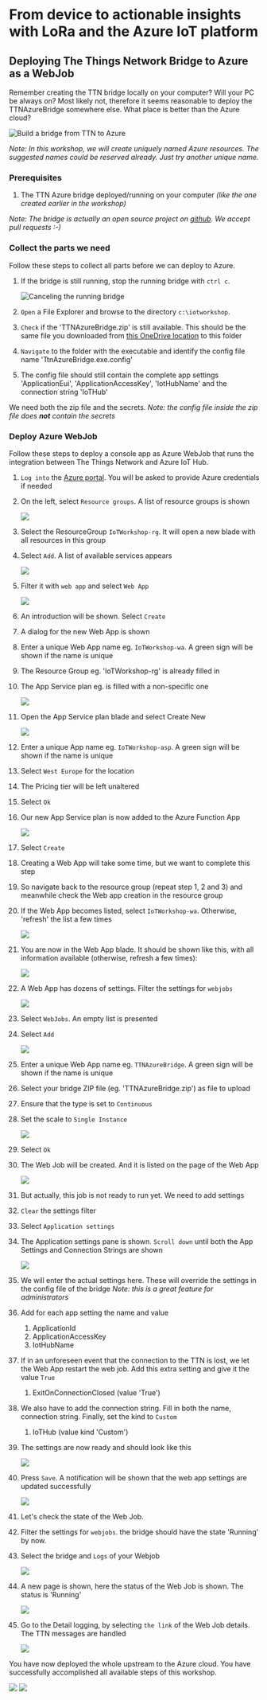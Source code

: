 # From device to actionable insights with LoRa and the Azure IoT platform

## Deploying The Things Network Bridge to Azure as a WebJob

Remember creating the TTN bridge locally on your computer? Will your PC be always on? Most likely not, therefore it seems reasonable to deploy the TTNAzureBridge somewhere else. What place is better than the Azure cloud?

![Build a bridge from TTN to Azure](img/msft/Picture08-build-a-bridge-frm-ttn-to-azure.png)

*Note: In this workshop, we will create uniquely named Azure resources. The suggested names could be reserved already. Just try another unique name.*

### Prerequisites

1. The TTN Azure bridge deployed/running on your computer _(like the one created earlier in the workshop)_

*Note: The bridge is actually an open source project on [github](https://github.com/sandervandevelde/TtnAzureBridge). We accept pull requests :-)*

### Collect the parts we need

Follow these steps to collect all parts before we can deploy to Azure.

1. If the bridge is still running, stop the running bridge with `ctrl c`.

    ![Canceling the running bridge](img/webjob/bridge-cancelation.png)

2. `Open` a File Explorer and browse to the directory `c:\iotworkshop`.

3. `Check` if the 'TTNAzureBridge.zip' is still available. This should be the same file you downloaded from [this OneDrive location](https://1drv.ms/f/s!At-2dMPHYH4-kP0ENT3ieMCvJPxeKA) to this folder

4. `Navigate` to the folder with the executable and identify the config file name 'TtnAzureBridge.exe.config'

5. The config file should still contain the complete app settings 'ApplicationEui', 'ApplicationAccessKey', 'IotHubName' and the connection string 'IoTHub'

We need both the zip file and the secrets. *Note: the config file inside the zip file does **not** contain the secrets*

### Deploy Azure WebJob

Follow these steps to deploy a console app as Azure WebJob that runs the integration between The Things Network and Azure IoT Hub.

1. `Log into` the [Azure portal](https://portal.azure.com/). You will be asked to provide Azure credentials if needed

2. On the left, select `Resource groups`. A list of resource groups is shown

    ![](img/azure-resource-groups.png)

3. Select the ResourceGroup `IoTWorkshop-rg`. It will open a new blade with all resources in this group

4. Select `Add`. A list of available services appears

    ![](img/azure-portal-add.png)

5. Filter it with `web app` and select `Web App`

    ![](img/azure-filter-web-app.png)

6. An introduction will be shown. Select `Create`

7. A dialog for the new Web App is shown

8. Enter a unique Web App name eg. `IoTWorkshop-wa`. A green sign will be shown if the name is unique

9. The Resource Group eg. 'IoTWorkshop-rg' is already filled in

10. The App Service plan eg. is filled with a non-specific one

    ![](img/webjob/webapp-creation.png)

11. Open the App Service plan blade and select Create New

    ![](img/azure-asp-create.png)

12. Enter a unique App name eg. `IoTWorkshop-asp`. A green sign will be shown if the name is unique

13. Select `West Europe` for the location

14. The Pricing tier will be left unaltered

15. Select `Ok`

16. Our new App Service plan is now added to the Azure Function App

    ![](img/webjob/webapp-created.png)

17. Select `Create`

18. Creating a Web App will take some time, but we want to complete this step

19. So navigate back to the resource group (repeat step 1, 2 and 3) and meanwhile check the Web app creation in the resource group

20. If the Web App becomes listed, select `IoTWorkshop-wa`. Otherwise, 'refresh' the list a few times

    ![](img/azure-portal-refresh.png)

21. You are now in the Web App blade. It should be shown like this, with all information available (otherwise, refresh a few times):

    ![](img/webjob/webapp-pane.png)

22. A Web App has dozens of settings. Filter the settings for `webjobs`

    ![](img/webjob/webapp-pane-filter.png)

23. Select `WebJobs`. An empty list is presented

24. Select `Add`

    ![](img/azure-portal-add.png)

25. Enter a unique Web App name eg. `TTNAzureBridge`. A green sign will be shown if the name is unique

26. Select your bridge ZIP file (eg. 'TTNAzureBridge.zip') as file to upload

27. Ensure that the type is set to `Continuous`

28. Set the scale to `Single Instance`

    ![](img/webjob/azure-web-job-add.png)

29. Select `Ok`

30. The Web Job will be created. And it is listed on the page of the Web App

    ![](img/webjob/azure-web-job-starting.png)

31. But actually, this job is not ready to run yet. We need to add settings

32. `Clear` the settings filter

33. Select `Application settings`

34. The Application settings pane is shown. `Scroll down` until both the App Settings and Connection Strings are shown

    ![](img/webjob/azure-web-job-app-settings.png)

35. We will enter the actual settings here. These will override the settings in the config file of the bridge *Note: this is a great feature for administrators*

36. Add for each app setting the name and value

    1. ApplicationId
    2. ApplicationAccessKey
    3. IotHubName

37. If in an unforeseen event that the connection to the TTN is lost, we let the Web App restart the web job. Add this extra setting and give it the value `True`

    1. ExitOnConnectionClosed (value 'True')

38. We also have to add the connection string. Fill in both the name, connection string. Finally, set the kind to `Custom`

    1. IoTHub (value kind 'Custom')

39. The settings are now ready and should look like this

    ![](img/webjob/azure-web-job-app-settings-ready.png)

40. Press `Save`. A notification will be shown that the web app settings are updated successfully

    ![](img/azure-portal-save.png)

41. Let's check the state of the Web Job.

42. Filter the settings for `webjobs`. the bridge should have the state 'Running' by now.

43. Select the bridge and `Logs` of your Webjob

    ![](img/bridge-list-web-job-logs.png)

44. A new page is shown, here the status of the Web Job is shown. The status is 'Running'

    ![](img/webjob/webapp-job-running.png)

45. Go to the Detail logging, by selecting `the link` of the Web Job details. The TTN messages are handled

    ![](img/webjob/webapp-job-logging.png)

You have now deployed the whole upstream to the Azure cloud. You have successfully accomplished all available steps of this workshop.

![](img/logos/microsoft.jpg) ![](img/logos/atos.png)
